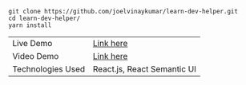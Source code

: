 ```
git clone https://github.com/joelvinaykumar/learn-dev-helper.git
cd learn-dev-helper/
yarn install
```

|       |  |
| ----------- | ----------- |
| Live Demo      | [Link here](https://learn-fe-picker.firebaseapp.com)       |
| Video Demo   | [Link here](https://share.vidyard.com/watch/dmbjSzCLGWGxLQG6QkjUt7?)        |
| Technologies Used   | React.js, React Semantic UI        |